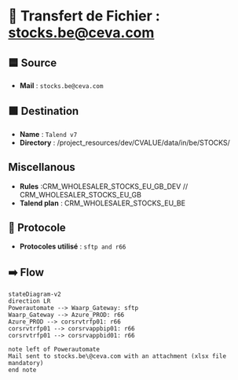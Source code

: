 # 🔁 Transfert de Fichier : stocks.be@ceva.com 

## 🟦 Source
- **Mail** : `stocks.be@ceva.com`


## 🟩 Destination
- **Name** : `Talend v7`
- **Directory** :  /project_resources/dev/CVALUE/data/in/be/STOCKS/

## Miscellanous
- **Rules** :CRM_WHOLESALER_STOCKS_EU_GB_DEV // CRM_WHOLESALER_STOCKS_EU_GB
- **Talend plan** : CRM_WHOLESALER_STOCKS_EU_BE

## 🔐 Protocole
- **Protocoles utilisé** : `sftp and r66`

## ➡️ Flow

```mermaid
stateDiagram-v2
direction LR
Powerautomate --> Waarp_Gateway: sftp
Waarp_Gateway --> Azure_PROD: r66
Azure_PROD --> corsrvtrfp01: r66
corsrvtrfp01 --> corsrvappbip01: r66
corsrvtrfp01 --> corsrvappbid01: r66

note left of Powerautomate
Mail sent to stocks.be\@ceva.com with an attachment (xlsx file mandatory)
end note
```